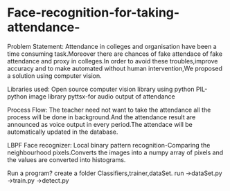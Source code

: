 # Face-recognition-for-taking-attendance-

Problem Statement: Attendance in colleges and organisation have been a time consuming task.Moreover there are chances of fake attendace of fake attendance and proxy in colleges.In order to avoid these troubles,improve accuracy and to make automated without human intervention,We proposed a solution using computer vision.

Libraries used: Open source computer vision library using python PIL-python image library pyttsx-for audio output of attendance

Process Flow: The teacher need not want to take the attendance all the process will be done in background.And the attendance result are announced as voice output in every period.The attendace will be automatically updated in the database.

LBPF Face recognizer: Local binary pattern recognition-Comparing the neighbourhood pixels.Converts the images into a numpy array of pixels and the values are converted into histograms.

Run a program? create a folder Classifiers,trainer,dataSet. run ->dataSet.py ->train.py ->detect.py
